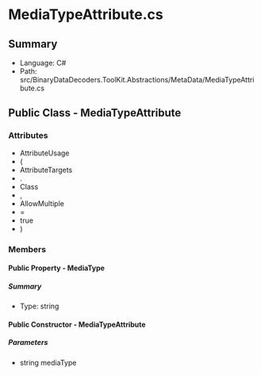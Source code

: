 ﻿# MediaTypeAttribute.cs

## Summary

* Language: C#
* Path: src/BinaryDataDecoders.ToolKit.Abstractions/MetaData/MediaTypeAttribute.cs

## Public Class - MediaTypeAttribute

### Attributes

 - AttributeUsage
 - (
 - AttributeTargets
 - .
 - Class
 - ,
 - AllowMultiple
 - =
 - true
 - )

### Members

#### Public Property - MediaType

##### Summary

 * Type: string 

#### Public Constructor - MediaTypeAttribute

#####  Parameters

 - string mediaType 

